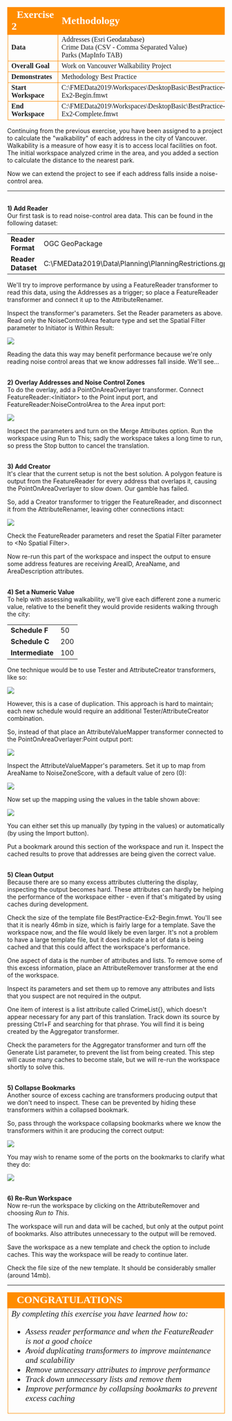 <!--Exercise Section-->


<table style="border-spacing: 0px;border-collapse: collapse;font-family:serif">
<tr>
<td width=25% style="vertical-align:middle;background-color:darkorange;border: 2px solid darkorange">
<i class="fa fa-cogs fa-lg fa-pull-left fa-fw" style="color:white;padding-right: 12px;vertical-align:text-top"></i>
<span style="color:white;font-size:x-large;font-weight: bold">Exercise 2</span>
</td>
<td style="border: 2px solid darkorange;background-color:darkorange;color:white">
<span style="color:white;font-size:x-large;font-weight: bold">Methodology</span>
</td>
</tr>

<tr>
<td style="border: 1px solid darkorange; font-weight: bold">Data</td>
<td style="border: 1px solid darkorange">Addresses (Esri Geodatabase)<br>Crime Data (CSV - Comma Separated Value)<br>Parks (MapInfo TAB)</td>
</tr>

<tr>
<td style="border: 1px solid darkorange; font-weight: bold">Overall Goal</td>
<td style="border: 1px solid darkorange">Work on Vancouver Walkability Project</td>
</tr>

<tr>
<td style="border: 1px solid darkorange; font-weight: bold">Demonstrates</td>
<td style="border: 1px solid darkorange">Methodology Best Practice</td>
</tr>

<tr>
<td style="border: 1px solid darkorange; font-weight: bold">Start Workspace</td>
<td style="border: 1px solid darkorange">C:\FMEData2019\Workspaces\DesktopBasic\BestPractice-Ex2-Begin.fmwt</td>
</tr>

<tr>
<td style="border: 1px solid darkorange; font-weight: bold">End Workspace</td>
<td style="border: 1px solid darkorange">C:\FMEData2019\Workspaces\DesktopBasic\BestPractice-Ex2-Complete.fmwt</td>
</tr>

</table>


Continuing from the previous exercise, you have been assigned to a project to calculate the "walkability" of each address in the city of Vancouver. Walkability is a measure of how easy it is to access local facilities on foot. The initial workspace analyzed crime in the area, and you added a section to calculate the distance to the nearest park.

Now we can extend the project to see if each address falls inside a noise-control area.

---

<br>**1) Add Reader**
<br>Our first task is to read noise-control area data. This can be found in the following dataset:

<table style="border: 0px">

<tr>
<td style="font-weight: bold">Reader Format</td>
<td style="">OGC GeoPackage</td>
</tr>

<tr>
<td style="font-weight: bold">Reader Dataset</td>
<td style="">C:\FMEData2019\Data\Planning\PlanningRestrictions.gpkg</td>
</tr>

</table>

We'll try to improve performance by using a FeatureReader transformer to read this data, using the Addresses as a trigger; so place a FeatureReader transformer and connect it up to the AttributeRenamer.

Inspect the transformer's parameters. Set the Reader parameters as above. Read only the NoiseControlArea feature type and set the Spatial Filter parameter to Initiator is Within Result:

![](./Images/Img5.209.Ex2.FeatureReaderParams.png)

Reading the data this way may benefit performance because we're only reading noise control areas that we know addresses fall inside. We'll see...


<br>**2) Overlay Addresses and Noise Control Zones**
<br>To do the overlay, add a PointOnAreaOverlayer transformer. Connect FeatureReader:&lt;Initiator&gt; to the Point input port, and FeatureReader:NoiseControlArea to the Area input port:

![](./Images/Img5.210.Ex2.POAOCanvas.png)

Inspect the parameters and turn on the Merge Attributes option. Run the workspace using Run to This; sadly the workspace takes a long time to run, so press the Stop button to cancel the translation.


<br>**3) Add Creator**
<br>It's clear that the current setup is not the best solution. A polygon feature is output from the FeatureReader for every address that overlaps it, causing the PointOnAreaOverlayer to slow down. Our gamble has failed.

So, add a Creator transformer to trigger the FeatureReader, and disconnect it from the AttributeRenamer, leaving other connections intact:

![](./Images/Img5.211.Ex2.RearrangedFeatureReader.png)

Check the FeatureReader parameters and reset the Spatial Filter parameter to &lt;No Spatial Filter&gt;.

Now re-run this part of the workspace and inspect the output to ensure some address features are receiving AreaID, AreaName, and AreaDescription attributes.


<br>**4) Set a Numeric Value**
<br>To help with assessing walkability, we'll give each different zone a numeric value, relative to the benefit they would provide residents walking through the city:

<table style="border: 0px">

<tr>
<td style="font-weight: bold">Schedule F</td>
<td style="">50</td>
</tr>

<tr>
<td style="font-weight: bold">Schedule C</td>
<td style="">200</td>
</tr>

<tr>
<td style="font-weight: bold">Intermediate</td>
<td style="">100</td>
</tr>

</table>

One technique would be to use Tester and AttributeCreator transformers, like so:

![](./Images/Img5.212.Ex2.BadMappingTechnique.png)

However, this is a case of duplication. This approach is hard to maintain; each new schedule would require an additional Tester/AttributeCreator combination.

So, instead of that place an AttributeValueMapper transformer connected to the PointOnAreaOverlayer:Point output port:

![](./Images/Img5.213.Ex2.GoodMappingTechnique.png)


Inspect the AttributeValueMapper's parameters. Set it up to map from AreaName to NoiseZoneScore, with a default value of zero (0):

![](./Images/Img5.214.Ex2.AVMParams1.png)

Now set up the mapping using the values in the table shown above:

![](./Images/Img5.215.Ex2.AVMParams2.png)

You can either set this up manually (by typing in the values) or automatically (by using the Import button).

Put a bookmark around this section of the workspace and run it. Inspect the cached results to prove that addresses are being given the correct value.


<br>**5) Clean Output**
<br>Because there are so many excess attributes cluttering the display, inspecting the output becomes hard. These attributes can hardly be helping the performance of the workspace either - even if that's mitigated by using caches during development.

Check the size of the template file BestPractice-Ex2-Begin.fmwt. You'll see that it is nearly 46mb in size, which is fairly large for a template. Save the workspace now, and the file would likely be even larger. It's not a problem to have a large template file, but it does indicate a lot of data is being cached and that this could affect the workspace's performance.

One aspect of data is the number of attributes and lists. To remove some of this excess information, place an AttributeRemover transformer at the end of the workspace.

Inspect its parameters and set them up to remove any attributes and lists that you suspect are not required in the output.

One item of interest is a list attribute called CrimeList{}, which doesn't appear necessary for any part of this translation. Track down its source by pressing Ctrl+F and searching for that phrase. You will find it is being created by the Aggregator transformer.

Check the parameters for the Aggregator transformer and turn off the Generate List parameter, to prevent the list from being created. This step will cause many caches to become stale, but we will re-run the workspace shortly to solve this.


<br>**5) Collapse Bookmarks**
<br>Another source of excess caching are transformers producing output that we don't need to inspect. These can be prevented by hiding these transformers within a collapsed bookmark.

So, pass through the workspace collapsing bookmarks where we know the transformers within it are producing the correct output:

![](./Images/Img5.216.Ex2.CollapsedBookmarks.png)

You may wish to rename some of the ports on the bookmarks to clarify what they do:

![](./Images/Img5.217.Ex2.RenamedBookmarkPorts.png)


<br>**6) Re-Run Workspace**
<br>Now re-run the workspace by clicking on the AttributeRemover and choosing *Run to This*.

The workspace will run and data will be cached, but only at the output point of bookmarks. Also attributes unnecessary to the output will be removed.

Save the workspace as a new template and check the option to include caches. This way the workspace will be ready to continue later.

Check the file size of the new template. It should be considerably smaller (around 14mb).


---

<!--Exercise Congratulations Section-->

<table style="border-spacing: 0px">
<tr>
<td style="vertical-align:middle;background-color:darkorange;border: 2px solid darkorange">
<i class="fa fa-thumbs-o-up fa-lg fa-pull-left fa-fw" style="color:white;padding-right: 12px;vertical-align:text-top"></i>
<span style="color:white;font-size:x-large;font-weight: bold;font-family:serif">CONGRATULATIONS</span>
</td>
</tr>

<tr>
<td style="border: 1px solid darkorange">
<span style="font-family:serif; font-style:italic; font-size:larger">
By completing this exercise you have learned how to:
<br>
<ul><li>Assess reader performance and when the FeatureReader is not a good choice</li>
<li>Avoid duplicating transformers to improve maintenance and scalability</li>
<li>Remove unnecessary attributes to improve performance</li>
<li>Track down unnecessary lists and remove them</li>
<li>Improve performance by collapsing bookmarks to prevent excess caching</li></ul>
</span>
</td>
</tr>
</table>
